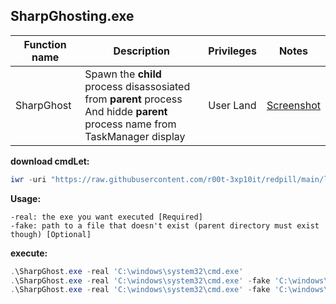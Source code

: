 ## SharpGhosting.exe

|Function name|Description|Privileges|Notes|
|---|---|---|---|
|SharpGhost|Spawn the **child** process disassosiated from **parent** process<br />And hidde **parent** process name from TaskManager display|User Land|[Screenshot](https://raw.githubusercontent.com/r00t-3xp10it/redpill/main/lib/SharpGhosting/processghosting.png)|

**download cmdLet:**
```powershell
iwr -uri "https://raw.githubusercontent.com/r00t-3xp10it/redpill/main/lib/SharpGhosting/SharpGhost.exe" -OutFile "SharpGhost.exe"
```

**Usage:**
```
-real: the exe you want executed [Required]
-fake: path to a file that doesn't exist (parent directory must exist though) [Optional]
```

**execute:**
```powershell
.\SharpGhost.exe -real 'C:\windows\system32\cmd.exe'
.\SharpGhost.exe -real 'C:\windows\system32\cmd.exe' -fake 'C:\windows\temp\fakefile'
.\SharpGhost.exe -real 'C:\windows\system32\cmd.exe' -fake 'C:\windows\temp\fakefile.exe'
```
